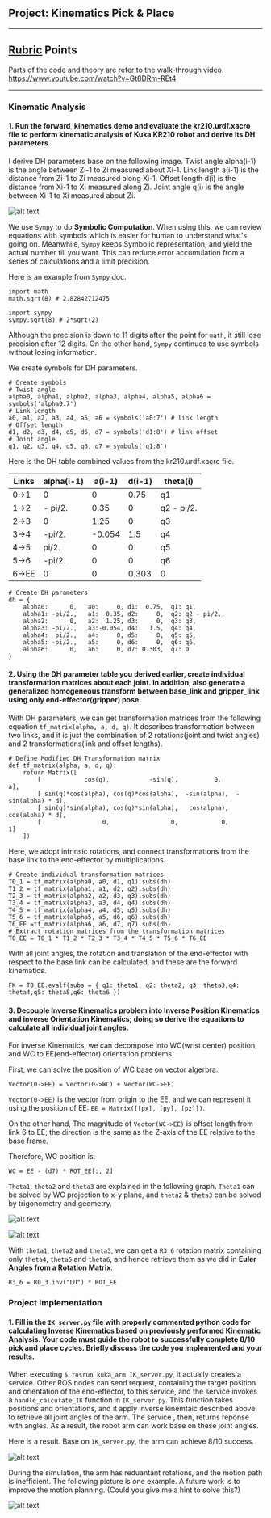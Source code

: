 ## Project: Kinematics Pick & Place

---

[//]: # (Image References)

[pick_gazebo]: ./writeup_material/pick_gazebo.png
[rviz_inefficient]: ./writeup_material/rviz_inefficient.png
[fk]: ./writeup_material/fk.png
[theta1]: ./writeup_material/theta1.jpg
[theta23]: ./writeup_material/theta23.jpg

## [Rubric](https://review.udacity.com/#!/rubrics/972/view) Points 

Parts of the code and theory are refer to the walk-through video.
https://www.youtube.com/watch?v=Gt8DRm-REt4

---

### Kinematic Analysis
#### 1. Run the forward_kinematics demo and evaluate the kr210.urdf.xacro file to perform kinematic analysis of Kuka KR210 robot and derive its DH parameters.

I derive DH parameters base on the following image. Twist angle alpha(i-1) is the angle between Zi-1 to Zi measured about Xi-1. Link length a(i-1) is the  distance from Zi-1 to Zi measured along Xi-1. Offset length d(i) is the distance from Xi-1 to Xi measured along Zi. Joint angle q(i) is the angle between Xi-1 to Xi measured about Zi.

![alt text][fk]

We use `Sympy` to do __Symbolic Computation__. When using this, we can review equations with symbols which is easier for human to understand what's going on. Meanwhile, `Sympy` keeps Symbolic representation, and yield the actual number till you want. This can reduce error accumulation from a series of calculations and a limit precision.

Here is an example from `Sympy` doc.

```
import math
math.sqrt(8) # 2.82842712475

import sympy
sympy.sqrt(8) # 2*sqrt(2)
```

Although the precision is down to 11 digits after the point for `math`, it still lose precision after 12 digits. On the other hand, `Sympy` continues to use symbols without losing information.

We create symbols for DH parameters.

```
# Create symbols
# Twist angle
alpha0, alpha1, alpha2, alpha3, alpha4, alpha5, alpha6 = symbols('alpha0:7')
# Link length
a0, a1, a2, a3, a4, a5, a6 = symbols('a0:7') # link length
# Offset length
d1, d2, d3, d4, d5, d6, d7 = symbols('d1:8') # link offset
# Joint angle
q1, q2, q3, q4, q5, q6, q7 = symbols('q1:8')
```

Here is the DH table combined values from the kr210.urdf.xacro file.

Links | alpha(i-1) | a(i-1) | d(i-1) | theta(i)
--- | --- | --- | --- | ---
0->1  | 0       | 0 | 0.75 | q1
1->2  | - pi/2. | 0.35 | 0 | q2 - pi/2.
2->3  | 0       | 1.25 | 0 | q3
3->4  | -pi/2.  | -0.054 | 1.5 | q4
4->5  | pi/2.   | 0 | 0 | q5
5->6  | -pi/2.  | 0 | 0 | q6
6->EE | 0       | 0 | 0.303 | 0

```
# Create DH parameters
dh = {  
    alpha0:      0,   a0:     0, d1:  0.75,  q1: q1,
    alpha1: -pi/2.,   a1:  0.35, d2:     0,  q2: q2 - pi/2.,
    alpha2:      0,   a2:  1.25, d3:     0,  q3: q3,
    alpha3: -pi/2.,   a3:-0.054, d4:   1.5,  q4: q4,
    alpha4:  pi/2.,   a4:     0, d5:     0,  q5: q5,
    alpha5: -pi/2.,   a5:     0, d6:     0,  q6: q6,
    alpha6:      0,   a6:     0, d7: 0.303,  q7: 0
}
```

#### 2. Using the DH parameter table you derived earlier, create individual transformation matrices about each joint. In addition, also generate a generalized homogeneous transform between base_link and gripper_link using only end-effector(gripper) pose.

With DH parameters, we can get transformation matrices from the following equation `tf_matrix(alpha, a, d, q)`. It describes transformation between two links, and it is just the combination of 2 rotations(joint and twist angles) and 2 transformations(link and offset lengths).

```
# Define Modified DH Transformation matrix
def tf_matrix(alpha, a, d, q):
    return Matrix([ 
        [            cos(q),           -sin(q),          0,                  a],
        [ sin(q)*cos(alpha), cos(q)*cos(alpha),  -sin(alpha),  -sin(alpha) * d],
        [ sin(q)*sin(alpha), cos(q)*sin(alpha),   cos(alpha),   cos(alpha) * d],
        [                 0,                 0,            0,                1]
    ])
```

Here, we adopt intrinsic rotations, and connect transformations from the base link to the end-effector by multiplications.

```
# Create individual transformation matrices
T0_1 = tf_matrix(alpha0, a0, d1, q1).subs(dh)
T1_2 = tf_matrix(alpha1, a1, d2, q2).subs(dh)
T2_3 = tf_matrix(alpha2, a2, d3, q3).subs(dh)
T3_4 = tf_matrix(alpha3, a3, d4, q4).subs(dh)
T4_5 = tf_matrix(alpha4, a4, d5, q5).subs(dh)
T5_6 = tf_matrix(alpha5, a5, d6, q6).subs(dh)
T6_EE =tf_matrix(alpha6, a6, d7, q7).subs(dh)
# Extract rotation matrices from the transformation matrices
T0_EE = T0_1 * T1_2 * T2_3 * T3_4 * T4_5 * T5_6 * T6_EE
```

With all joint angles, the rotation and translation of the end-effector with respect to the base link can be calculated, and these are the forward kinematics.

```
FK = T0_EE.evalf(subs = { q1: theta1, q2: theta2, q3: theta3,q4: theta4,q5: theta5,q6: theta6 })
```

#### 3. Decouple Inverse Kinematics problem into Inverse Position Kinematics and inverse Orientation Kinematics; doing so derive the equations to calculate all individual joint angles.

For inverse Kinematics, we can decompose into WC(wrist center) position, and WC to EE(end-effector) orientation problems. 

First, we can solve the position of WC base on vector algerbra:

```
Vector(0->EE) = Vector(0->WC) + Vector(WC->EE)
```

 `Vector(0->EE)` is the vector from origin to the EE, and we can represent it using the position of EE: `EE = Matrix([[px], [py], [pz]])`.

On the other hand, The magnitude of `Vector(WC->EE)` is offset length from link 6 to EE; the direction is the same as the Z-axis of the EE relative to the base frame.

Therefore, WC position is:

```
WC = EE - (d7) * ROT_EE[:, 2]
```

`Theta1`, `theta2` and `theta3` are explained in the following graph. `Theta1` can be solved by WC projection to x-y plane, and `theta2` & `theta3` can be solved by trigonometry and geometry.

![alt text][theta1]

![alt text][theta23]

With `theta1`, `theta2` and `theta3`, we can get a `R3_6` rotation matrix containing only `theta4`, `theta5` and `theta6`, and hence retrieve them as we did in __Euler Angles from a Rotation Matrix__.

```
R3_6 = R0_3.inv("LU") * ROT_EE
```








### Project Implementation

#### 1. Fill in the `IK_server.py` file with properly commented python code for calculating Inverse Kinematics based on previously performed Kinematic Analysis. Your code must guide the robot to successfully complete 8/10 pick and place cycles. Briefly discuss the code you implemented and your results. 


When executing `$ rosrun kuka_arm IK_server.py`, it actually creates a service. Other ROS nodes can send request, containing the target position and orientation of the end-effector, to this service, and the service invokes a `handle_calculate_IK` function in `IK_server.py`. This function takes positions and orientations, and it apply inverse kinemtaic described above to retrieve all joint angles of the arm. The service , then, returns reponse with angles. As a result, the robot arm can work base on these joint angles.

Here is a result. Base on `IK_server.py`, the arm can achieve 8/10 success.

![alt text][pick_gazebo]

During the simulation, the arm has reduantant rotations, and the motion path is inefficient. The following picture is one example. A future work is to improve the motion planning. (Could you give me a hint to solve this?)

![alt text][rviz_inefficient]


